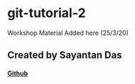 # git-tutorial-2
Workshop Material Added here (25/3/20)





## Created by Sayantan Das
#### [Github](github.com/ucalyptus)
